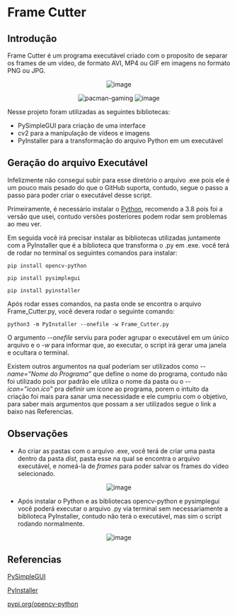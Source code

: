 # Frame Cutter

## Introdução 
Frame Cutter é um programa executável criado com o proposito de separar os frames de um vídeo, de formato AVI, MP4 ou GIF em imagens no formato PNG ou JPG.

<div align="center">

![image](https://user-images.githubusercontent.com/26872755/216357792-11ac13fb-6661-4b55-bdbb-4851d3964989.png)

![pacman-gaming](https://user-images.githubusercontent.com/26872755/216357391-c3cdf81e-32f2-490f-a638-c3a10b32d56d.gif)
![image](https://user-images.githubusercontent.com/26872755/216357565-2671e921-426f-4bcb-ad3a-ba947a631e38.png)

</div>

Nesse projeto foram utilizadas as seguintes bibliotecas: 
- PySimpleGUI para criação de uma interface
- cv2 para a manipulação de vídeos e imagens
- PyInstaller para a transformação do arquivo Python em um executável

## Geração do arquivo Executável

Infelizmente não consegui subir para esse diretório o arquivo .exe pois ele é um pouco mais pesado do que o GitHub suporta, contudo, segue o passo a passo para poder criar o executável desse script.

Primeiramente, é necessário instalar o [Python](https://www.python.org/downloads), recomendo a 3.8 pois foi a versão que usei, contudo versões posteriores podem rodar sem problemas ao meu ver.

Em seguida você irá precisar instalar as bibliotecas utilizadas juntamente com a PyInstaller que é a biblioteca que transforma o .py em .exe. você terá de rodar no terminal os seguintes comandos para instalar:
```
pip install opencv-python
```
```
pip install pysimplegui
```
```
pip install pyinstaller
```
Após rodar esses comandos, na pasta onde se encontra o arquivo Frame_Cutter.py, você devera rodar o seguinte comando:  

```
python3 -m PyInstaller --onefile -w Frame_Cutter.py
```

O argumento *--onefile* serviu para poder agrupar o executável em um único arquivo e o *-w* para informar que, ao executar, o script irá gerar uma janela e ocultara o terminal.

Existem outros argumentos na qual poderiam ser utilizados como *--name=”Nome do Programa”* que define o nome do programa, contudo não foi utilizado pois por padrão ele utiliza o nome da pasta ou o *--icon=”icon.ico”* pra definir um ícone ao programa, porem  o intuito da criação foi mais para sanar uma necessidade e ele cumpriu com o objetivo, para saber mais argumentos que possam a ser utilizados segue o link a baixo nas Referencias.

## Observações 
- Ao criar as pastas com o arquivo .exe, você terá de criar uma pasta dentro da pasta *dist*, pasta esse na qual se encontra o arquivo executável, e nomeá-la de *frames* para poder salvar os frames do vídeo selecionado.

<div align="center">

![image](https://user-images.githubusercontent.com/26872755/216745570-f47e30de-5cb0-4e01-b107-6f8d5c5f5206.png)

</div>

- Após instalar o Python e as bibliotecas opencv-python e pysimplegui você poderá executar o arquivo .py via terminal sem necessariamente a biblioteca PyInstaller, contudo não terá o executável, mas sim o script rodando normalmente.

<div align="center">

![image](https://user-images.githubusercontent.com/26872755/216745789-91f86249-754e-4b56-8d40-7df572426008.png)

</div>

## Referencias
[PySimpleGUI](https://www.pysimplegui.org)

[PyInstaller](https://pyinstaller.org/en/stable/usage.html)

[pypi.org/opencv-python](https://pypi.org/project/opencv-python/)

